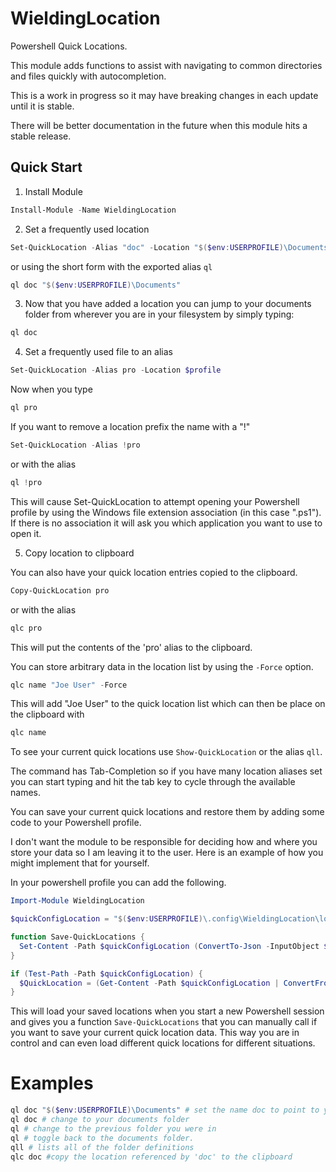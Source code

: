 # WieldingLocation

Powershell Quick Locations.

This module adds functions to assist with navigating to common directories and files quickly with autocompletion.

This is a work in progress so it may have breaking changes in each update until it is stable.

There will be better documentation in the future when this module hits a stable release.

Quick Start
-----------

1. Install Module
```powershell
Install-Module -Name WieldingLocation
```

2. Set a frequently used location

```powershell
Set-QuickLocation -Alias "doc" -Location "$($env:USERPROFILE)\Documents"
```

or using the short form with the exported alias `ql`

```powershell
ql doc "$($env:USERPROFILE)\Documents"
```

3. Now that you have added a location you can jump to your documents folder from wherever you are in your filesystem by simply typing:

```powershell
ql doc
```

4. Set a frequently used file to an alias

```powershell
Set-QuickLocation -Alias pro -Location $profile
```

Now when you type
```powershell
ql pro
```

If you want to remove a location prefix the name with a "!"
```powershell
Set-QuickLocation -Alias !pro
```

or with the alias
```powershell
ql !pro
```
This will cause Set-QuickLocation to attempt opening your Powershell profile by using the Windows file extension association (in this case ".ps1"). If there is no association it will ask you which application you want to use to open it.

5. Copy location to clipboard
  
You can also have your quick location entries copied to the clipboard.

```powershell
Copy-QuickLocation pro
```

or with the alias 
```powershell
qlc pro
```

This will put the contents of the 'pro' alias to the clipboard.

You can store arbitrary data in the location list by using the `-Force` option.

```powershell
qlc name "Joe User" -Force
```

This will add "Joe User" to the quick location list which can then be place on the clipboard with
```powershell
qlc name
```


To see your current quick locations use `Show-QuickLocation` or the alias `qll`.

The command has Tab-Completion so if you have many location aliases set you can start typing and hit the tab key to cycle through the available names.

You can save your current quick locations and restore them by adding some code to your Powershell profile.

I don't want the module to be responsible for deciding how and where you store your data so I am leaving it to the user.  Here is an example of how you might implement that for yourself.

In your powershell profile you can add the following.

```powershell
Import-Module WieldingLocation

$quickConfigLocation = "$($env:USERPROFILE)\.config\WieldingLocation\locations.json"

function Save-QuickLocations {
  Set-Content -Path $quickConfigLocation (ConvertTo-Json -InputObject $QuickLocation -Depth 10)
}

if (Test-Path -Path $quickConfigLocation) {
  $QuickLocation = (Get-Content -Path $quickConfigLocation | ConvertFrom-Json -AsHashtable)
}

```

This will load your saved locations when you start a new Powershell session and gives you a function `Save-QuickLocations` that you can manually call if you want to save your current quick location data.  This way you are in control and can even load different quick locations for different situations. 


Examples
========

```powershell
ql doc "$($env:USERPROFILE)\Documents" # set the name doc to point to your documents folder
ql doc # change to your documents folder
ql # change to the previous folder you were in
ql # toggle back to the documents folder.
qll # lists all of the folder definitions
qlc doc #copy the location referenced by 'doc' to the clipboard

